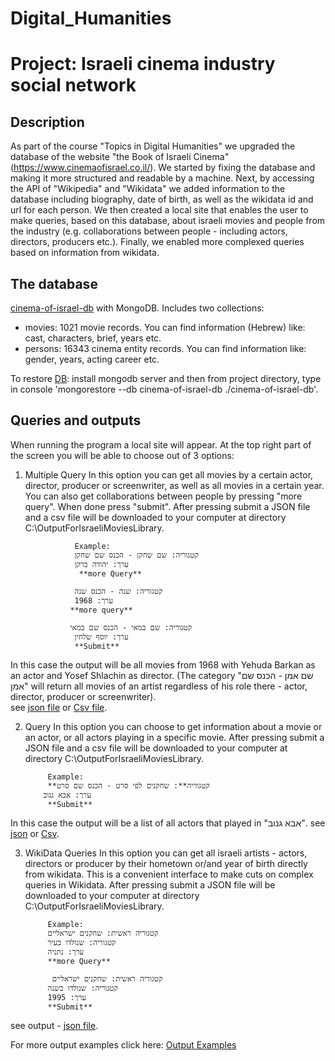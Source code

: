 # Digital_Humanities
# Project: Israeli cinema industry social network

## Description

As part of the course "Topics in Digital Humanities" we upgraded the database of the website "the Book of Israeli Cinema" (https://www.cinemaofisrael.co.il/). 
We started by fixing the database and making it more structured and readable by a machine. 
Next, by accessing the API of "Wikipedia" and "Wikidata" we added information to the database including biography, date of birth, as well as the wikidata id and url for each person.
We then created a local site that enables the user to make queries, based on this database, about israeli movies and people from the industry (e.g. collaborations between people - including actors, directors, producers etc.).
Finally, we enabled more complexed queries based on information from wikidata.


## The database
[cinema-of-israel-db](https://github.com/orith94/Digital_Humanities/tree/master/cinema-of-israel-db) with MongoDB.
Includes two collections:
+ movies: 1021 movie records. You can find information (Hebrew) like: cast, characters, brief, years etc.
+ persons: 16343 cinema entity records. You can find information like: gender, years, acting career etc.

To restore [DB](https://github.com/orith94/Digital_Humanities/tree/master/cinema-of-israel-db): install mongodb server and then from project directory, type in console 'mongorestore --db cinema-of-israel-db ./cinema-of-israel-db'.


## Queries and outputs

When running the program a local site will appear. At the top right part of the screen you will be able to choose out of 3 options:

1) Multiple Query
In this option you can get all movies by a certain actor, director, producer or screenwriter, as well as all movies in a certain year.
You can also get collaborations between people by pressing "more query". When done press "submit".
After pressing submit a JSON file and a csv file will be downloaded to your computer at directory C:\OutputForIsraeliMoviesLibrary.

                  Example: 
                  קטגוריה: שם שחקן - הכנס שם שחקן
                  ערך: יהודה ברקן
                   **more Query**
                 
                  קטגוריה: שנה - הכנס שנה
                  ערך: 1968
                 **more query**
                 
                 קטגוריה: שם במאי - הכנס שם במאי
                  ערך: יוסף שלחין
                  **Submit**

In this case the output will be all movies from 1968 with Yehuda Barkan as an actor and Yosef Shlachin as director.
(The category "שם אמן - הכנס שם אמן" will return all movies of an artist regardless of his role there - actor, director, producer or screenwriter).
<br/>see [json file](https://github.com/orith94/Digital_Humanities/blob/master/Examples/All_Movies_With_The_Actor_%D7%99%D7%94%D7%95%D7%93%D7%94%20%D7%91%D7%A8%D7%A7%D7%9FAll_Movies_In_Year_1968All_Movies_With_The_Director_%D7%99%D7%95%D7%A1%D7%A3%20%D7%A9%D7%9C%D7%97%D7%99%D7%9F.json) or [Csv file](https://github.com/orith94/Digital_Humanities/blob/master/Examples/All_Movies_With_The_Actor_%D7%99%D7%94%D7%95%D7%93%D7%94%20%D7%91%D7%A8%D7%A7%D7%9FAll_Movies_In_Year_1968All_Movies_With_The_Director_%D7%99%D7%95%D7%A1%D7%A3%20%D7%A9%D7%9C%D7%97%D7%99%D7%9F.csv).

2) Query
In this option you can choose to get information about a movie or an actor, or all actors playing in a specific movie.
After pressing submit a JSON file and a csv file will be downloaded to your computer at directory C:\OutputForIsraeliMoviesLibrary.

            Example: 
            **קטגוריה**: שחקנים לפי סרט - הכנס שם סרט
           ערך: אבא גנוב
            **Submit**
            

In this case the output will be a list of all actors that played in "אבא גנוב".
see [json](https://github.com/orith94/Digital_Humanities/blob/master/Examples/All_The_Actors_In_The_Movie_%D7%90%D7%91%D7%90%20%D7%92%D7%A0%D7%95%D7%91.json) or [Csv](https://github.com/orith94/Digital_Humanities/blob/master/Examples/All_The_Actors_In_The_Movie_%D7%90%D7%91%D7%90%20%D7%92%D7%A0%D7%95%D7%91.csv).

3) WikiData Queries
In this option you can get all israeli artists - actors, directors or producer by their hometown or/and year of birth directly from wikidata.
This is a convenient interface to make cuts on complex queries in Wikidata.
After pressing submit a JSON file will be downloaded to your computer at directory C:\OutputForIsraeliMoviesLibrary.

            Example: 
            קטגוריה ראשית: שחקנים ישראליים
            קטגוריה: שנולדו בעיר
            ערך: נתניה
            **more Query**
            
             קטגוריה ראשית: שחקנים ישראליים
            קטגוריה: שנולדו בשנה
            ערך: 1995
            **Submit**
            
see output - [json file](https://github.com/orith94/Digital_Humanities/blob/master/Examples/All_ActorsThat_Was_Born_In%D7%A0%D7%AA%D7%A0%D7%99%D7%94All_ActorsThat_Was_Born_at1995.json).            
          
            

For more output examples click here: [Output Examples](https://github.com/orith94/Digital_Humanities/tree/master/Examples)
